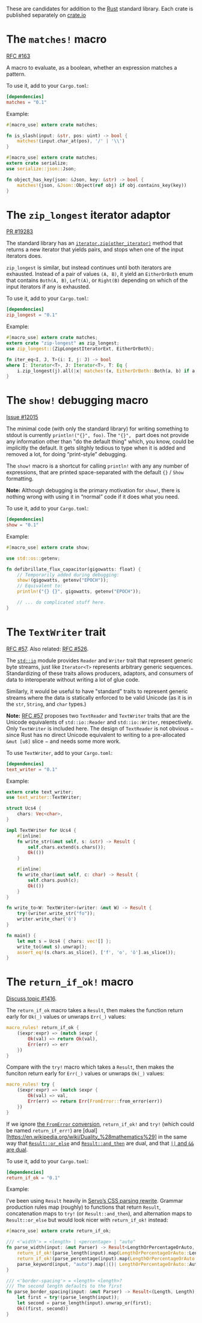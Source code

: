 These are candidates for addition to
the [Rust](http://rust-lang.org/) standard library.
Each crate is published separately on [crate.io](https://crates.io/)

# The `matches!` macro

[RFC #163](https://github.com/rust-lang/rfcs/pull/163)

A macro to evaluate, as a boolean, whether an expression matches a pattern.

To use it, add to your `Cargo.toml`:

```toml
[dependencies]
matches = "0.1"
```

Example:

```rust
#[macro_use] extern crate matches;

fn is_slash(input: &str, pos: uint) -> bool {
    matches!(input.char_at(pos), '/' | '\\')
}
```

```rust
#[macro_use] extern crate matches;
extern crate serialize;
use serialize::json::Json;

fn object_has_key(json: &Json, key: &str) -> bool {
    matches!(json, &Json::Object(ref obj) if obj.contains_key(key))
}
```


# The `zip_longest` iterator adaptor

[PR #19283](https://github.com/rust-lang/rust/pull/19283)

The standard library has an [`iterator.zip(other_iterator)`](
http://doc.rust-lang.org/std/iter/trait.IteratorExt.html#tymethod.zip) method
that returns a new iterator that yields pairs,
and stops when one of the input iterators does.

`zip_longest` is similar,
but instead continues until both iterators are exhausted.
Instead of a pair of values `(A, B)`,
it yield an `EitherOrBoth` enum
that contains `Both(A, B)`, `Left(A)`, or `Right(B)`
depending on which of the input iterators if any is exhausted.

To use it, add to your `Cargo.toml`:

```toml
[dependencies]
zip_longest = "0.1"
```

Example:

```rust
#[macro_use] extern crate matches;
extern crate "zip-longest" as zip_longest;
use zip_longest::{ZipLongestIteratorExt, EitherOrBoth};

fn iter_eq<I, J, T>(i: I, j: J) -> bool
where I: Iterator<T>, J: Iterator<T>, T: Eq {
    i.zip_longest(j).all(|x| matches!(x, EitherOrBoth::Both(a, b) if a == b))
}
```


# The `show!` debugging macro

[Issue #12015](https://github.com/rust-lang/rust/issues/12015)

The minimal code (with only the standard library) for writing something to stdout
is currently `println!("{}", foo)`.
The `"{}", ` part does not provide any information other than "do the default thing"
which, you know, could be implicitly the default.
It gets slitghly tedious to type when it is added and removed a lot,
for doing “print-style” debugging.

The `show!` macro is a shortcut for calling `println!` with any any number of expressions,
that are printed space-separated with the default `{}` / `Show` formatting.

**Note:** Although debugging is the primary motivation for `show!`,
there is nothing wrong with using it in “normal” code if it does what you need.

To use it, add to your `Cargo.toml`:

```toml
[dependencies]
show = "0.1"
```

Example:

```rust
#[macro_use] extern crate show;

use std::os::getenv;

fn defibrillate_flux_capacitor(gigowatts: float) {
    // Temporarily added during debugging:
    show!(gigowatts, getenv("EPOCH"));
    // Equivalent to:
    println!("{} {}", gigowatts, getenv("EPOCH"));

    // ... do complicated stuff here.
}
```


# The `TextWriter` trait

[RFC #57](https://github.com/rust-lang/rfcs/pull/57).
Also related: [RFC #526](https://github.com/rust-lang/rfcs/pull/526).

The [`std::io`](http://doc.rust-lang.org/std/io/index.html) module provides
`Reader` and `Writer` trait that represent generic byte streams,
just like `Iterator<T>` represents arbitrary generic sequences.
Standardizing of these traits allows producers, adaptors, and consumers of data
to interoperate without writing a lot of glue code.

Similarly, it would be useful to have "standard" traits to represent generic streams
where the data is statically enforced to be valid Unicode
(as it is in the `str`, `String`, and `char` types.)

**Note:** [RFC #57](https://github.com/rust-lang/rfcs/pull/57)
proposes two `TextReader` and `TextWriter` traits
that are the Unicode equivalents of `std::io::Reader` and `std::io::Writer`, respectively.
Only `TextWriter` is included here.
The design of `TextReader` is not obvious
− since Rust has no direct Unicode equivalent to writing to a pre-allocated `&mut [u8]` slice −
and needs some more work.

To use `TextWriter`, add to your `Cargo.toml`:

```toml
[dependencies]
text_writer = "0.1"
```

Example:

```rust
extern crate text_writer;
use text_writer::TextWriter;

struct Ucs4 {
    chars: Vec<char>,
}

impl TextWriter for Ucs4 {
    #[inline]
    fn write_str(&mut self, s: &str) -> Result {
        self.chars.extend(s.chars());
        Ok(())
    }

    #[inline]
    fn write_char(&mut self, c: char) -> Result {
        self.chars.push(c);
        Ok(())
    }
}

fn write_to<W: TextWriter>(writer: &mut W) -> Result {
    try!(writer.write_str("fo"));
    writer.write_char('ô')
}

fn main() {
    let mut s = Ucs4 { chars: vec![] };
    write_to(&mut s).unwrap();
    assert_eq!(s.chars.as_slice(), ['f', 'o', 'ô'].as_slice());
}
```


# The `return_if_ok!` macro

[Discuss topic #1416](http://discuss.rust-lang.org/t/a-macro-that-is-to-result-or-else-what-try-is-to-result-and-then/1416).

The `return_if_ok` macro takes a `Result`,
then makes the function return early for `Ok(_)` values
or unwraps `Err(_)` values:

```rust
macro_rules! return_if_ok {
    ($expr:expr) => (match $expr {
        Ok(val) => return Ok(val),
        Err(err) => err
    })
}
```

Compare with the `try!` macro which takes a `Result`,
then makes the funciton return early for `Err(_)` values
or unwraps `Ok(_)` values:

```rust
macro_rules! try {
    ($expr:expr) => (match $expr {
        Ok(val) => val,
        Err(err) => return Err(FromError::from_error(err))
    })
}
```

If we ignore [the `FromError` conversion](http://doc.rust-lang.org/std/error/#the-fromerror-trait),
`return_if_ok!` and `try!` (which could be named `return_if_err!`)
are [dual][https://en.wikipedia.org/wiki/Duality_%28mathematics%29]
in the same way that [`Result::or_else`](http://doc.rust-lang.org/std/result/enum.Result.html#method.or_else)
and  [`Result::and_then`](http://doc.rust-lang.org/std/result/enum.Result.html#method.and_then) are dual,
and that [`||` and `&&` are dual](https://en.wikipedia.org/wiki/De_Morgan%27s_laws).

To use it, add to your `Cargo.toml`:

```toml
[dependencies]
return_if_ok = "0.1"
```

Example:

I’ve been using `Result` heavily
in [Servo’s CSS parsing rewrite](https://github.com/servo/servo/pull/4689).
Grammar production rules map (roughly) to functions that return `Result`,
concatenation maps to `try!` (or `Result::and_then`),
and alternation maps to `Result::or_else` but would look nicer with `return_if_ok!` instead:

```rust
#[macro_use] extern crate return_if_ok;

/// <'width'> = <length> | <percentage> | "auto"
fn parse_width(input: &mut Parser) -> Result<LengthOrPercentageOrAuto, ()> {
    return_if_ok!(parse_length(input).map(LengthOrPercentageOrAuto::Length));
    return_if_ok!(parse_percentage(input).map(LengthOrPercentageOrAuto::Percentage));
    parse_keyword(input, "auto").map(|()| LengthOrPercentageOrAuto::Auto)
}

/// <'border-spacing'> = <length> <length>?
/// The second length defaults to the first
fn parse_border_spacing(input: &mut Parser) -> Result<(Length, Length), ()> {
    let first = try!(parse_length(input));
    let second = parse_length(input).unwrap_or(first);
    Ok((first, second))
}
```
